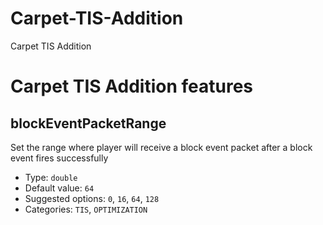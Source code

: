 # Carpet-TIS-Addition

Carpet TIS Addition

# Carpet TIS Addition features

## blockEventPacketRange

Set the range where player will receive a block event packet after a block event fires successfully
  
- Type: `double`  
- Default value: `64`  
- Suggested options: `0`, `16`, `64`, `128`
- Categories: `TIS`, `OPTIMIZATION` 
  
